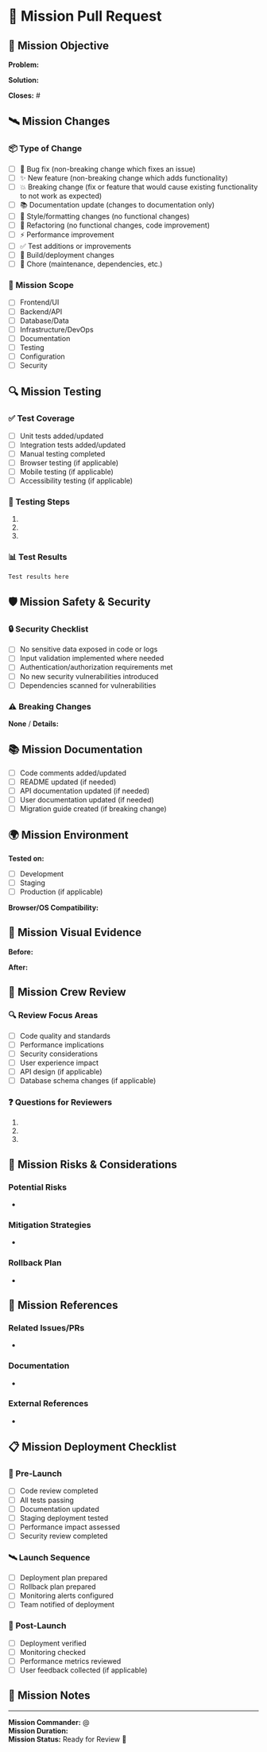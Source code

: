 # 🚀 Mission Pull Request

## 🎯 Mission Objective

<!-- Describe what this PR accomplishes and why it's needed -->

**Problem:**

<!-- What issue does this solve? Link to related issues. -->

**Solution:**

<!-- How does this PR address the problem? -->

**Closes:** #<!-- issue number -->

## 🛰️ Mission Changes

<!-- Provide a detailed description of the changes made -->

### 📦 Type of Change

<!-- Check all that apply -->

- [ ] 🐛 Bug fix (non-breaking change which fixes an issue)
- [ ] ✨ New feature (non-breaking change which adds functionality)
- [ ] 💥 Breaking change (fix or feature that would cause existing functionality to not work as
      expected)
- [ ] 📚 Documentation update (changes to documentation only)
- [ ] 🎨 Style/formatting changes (no functional changes)
- [ ] 🔧 Refactoring (no functional changes, code improvement)
- [ ] ⚡ Performance improvement
- [ ] ✅ Test additions or improvements
- [ ] 🔨 Build/deployment changes
- [ ] 🧹 Chore (maintenance, dependencies, etc.)

### 🌟 Mission Scope

<!-- Check the areas affected by this change -->

- [ ] Frontend/UI
- [ ] Backend/API
- [ ] Database/Data
- [ ] Infrastructure/DevOps
- [ ] Documentation
- [ ] Testing
- [ ] Configuration
- [ ] Security

## 🔍 Mission Testing

<!-- Describe how you tested these changes -->

### ✅ Test Coverage

- [ ] Unit tests added/updated
- [ ] Integration tests added/updated
- [ ] Manual testing completed
- [ ] Browser testing (if applicable)
- [ ] Mobile testing (if applicable)
- [ ] Accessibility testing (if applicable)

### 🧪 Testing Steps

<!-- Provide step-by-step instructions for testing -->

1.
2.
3.

### 📊 Test Results

<!-- Include test output, screenshots, or metrics -->

```
Test results here
```

## 🛡️ Mission Safety & Security

<!-- Security and safety considerations -->

### 🔒 Security Checklist

- [ ] No sensitive data exposed in code or logs
- [ ] Input validation implemented where needed
- [ ] Authentication/authorization requirements met
- [ ] No new security vulnerabilities introduced
- [ ] Dependencies scanned for vulnerabilities

### ⚠️ Breaking Changes

<!-- If this is a breaking change, describe the impact and migration path -->

**None** / **Details:**

## 📚 Mission Documentation

<!-- Documentation updates -->

- [ ] Code comments added/updated
- [ ] README updated (if needed)
- [ ] API documentation updated (if needed)
- [ ] User documentation updated (if needed)
- [ ] Migration guide created (if breaking change)

## 🌍 Mission Environment

<!-- Environment and compatibility information -->

**Tested on:**

- [ ] Development
- [ ] Staging
- [ ] Production (if applicable)

**Browser/OS Compatibility:**

<!-- List browsers and OS versions tested -->

## 📸 Mission Visual Evidence

<!-- Include screenshots, GIFs, or videos demonstrating the changes -->

**Before:**

<!-- Screenshots or description of current state -->

**After:**

<!-- Screenshots or description of new state -->

## 🤝 Mission Crew Review

<!-- Information for reviewers -->

### 🔍 Review Focus Areas

<!-- What should reviewers pay special attention to? -->

- [ ] Code quality and standards
- [ ] Performance implications
- [ ] Security considerations
- [ ] User experience impact
- [ ] API design (if applicable)
- [ ] Database schema changes (if applicable)

### ❓ Questions for Reviewers

<!-- Specific questions or areas where you want feedback -->

1.
2.
3.

## 🚨 Mission Risks & Considerations

<!-- Potential risks, side effects, or considerations -->

### Potential Risks

-

### Mitigation Strategies

-

### Rollback Plan

-

## 🔗 Mission References

<!-- Links to related resources -->

### Related Issues/PRs

-

### Documentation

-

### External References

-

## 📋 Mission Deployment Checklist

<!-- For deployments -->

### 🚀 Pre-Launch

- [ ] Code review completed
- [ ] All tests passing
- [ ] Documentation updated
- [ ] Staging deployment tested
- [ ] Performance impact assessed
- [ ] Security review completed

### 🛰️ Launch Sequence

- [ ] Deployment plan prepared
- [ ] Rollback plan prepared
- [ ] Monitoring alerts configured
- [ ] Team notified of deployment

### 🌟 Post-Launch

- [ ] Deployment verified
- [ ] Monitoring checked
- [ ] Performance metrics reviewed
- [ ] User feedback collected (if applicable)

## 💬 Mission Notes

<!-- Any additional context, concerns, or notes for the team -->

---

**Mission Commander:** @<!-- your username -->  
**Mission Duration:** <!-- time spent on this work -->  
**Mission Status:** Ready for Review 🚀
